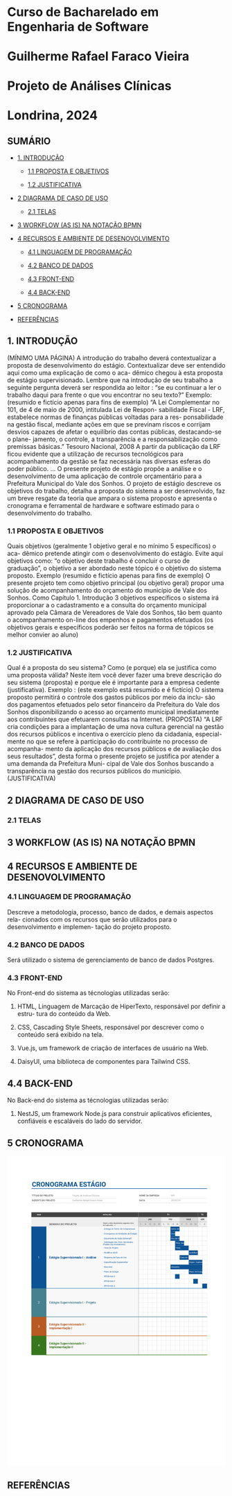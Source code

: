 # Curso de Bacharelado em Engenharia de Software </br></br> Guilherme Rafael Faraco Vieira </br></br> Projeto de Análises Clínicas </br></br> Londrina, 2024

## SUMÁRIO

- [1. INTRODUÇÃO](#1-introdução)

  - [1.1 PROPOSTA E OBJETIVOS](#11-proposta-e-objetivos)

  - [1.2 JUSTIFICATIVA](#12-justificativa)

- [2 DIAGRAMA DE CASO DE USO](#2-diagrama-de-caso-de-uso)
  - [2.1 TELAS](#21-telas)

- [3 WORKFLOW (AS IS) NA NOTAÇÃO BPMN](#3-workflow-as-is-na-notação-bpmn)

- [4 RECURSOS E AMBIENTE DE DESENOVOLVIMENTO](#4-recursos-e-ambiente-de-desenovolvimento)

  - [4.1 LINGUAGEM DE PROGRAMAÇÃO](#41-linguagem-de-programação)

  - [4.2 BANCO DE DADOS](#42-banco-de-dados)

  - [4.3 FRONT-END](#43-front-end)

  - [4.4 BACK-END](#44-back-end)

- [5 CRONOGRAMA](#5-cronograma)

- [REFERÊNCIAS](#referências)

## 1. INTRODUÇÃO

(MÍNIMO UMA PÁGINA)
A introdução do trabalho deverá contextualizar a proposta de desenvolvimento
do estágio.
Contextualizar deve ser entendido aqui como uma explicação de como o aca-
dêmico chegou à esta proposta de estágio supervisionado.
Lembre que na introdução de seu trabalho a seguinte pergunta deverá ser
respondida ao leitor : “se eu continuar a ler o trabalho daqui para frente o que vou
encontrar no seu texto?”
Exemplo:
(resumido e fictício apenas para fins de exemplo)
“A Lei Complementar no 101, de 4 de maio de 2000, intitulada Lei de Respon-
sabilidade Fiscal - LRF, estabelece normas de finanças públicas voltadas para a res-
ponsabilidade na gestão fiscal, mediante ações em que se previnam riscos e corrijam
desvios capazes de afetar o equilíbrio das contas públicas, destacando-se o plane-
jamento, o controle, a transparência e a responsabilização como premissas básicas.”
Tesouro Nacional, 2008
A partir da publicação da LRF ficou evidente que a utilização de recursos
tecnológicos para acompanhamento da gestão se faz necessária nas diversas esferas
do poder público.
...
O presente projeto de estágio propõe a análise e o desenvolvimento de uma
aplicação de controle orçamentário para a Prefeitura Municipal do Vale dos Sonhos.
O projeto de estágio descreve os objetivos do trabalho, detalha a proposta do
sistema a ser desenvolvido, faz um breve resgate da teoria que ampara o sistema
proposto e apresenta o cronograma e ferramental de hardware e software estimado
para o desenvolvimento do trabalho.

### 1.1 PROPOSTA E OBJETIVOS

Quais objetivos (geralmente 1 objetivo geral e no mínimo 5 específicos) o aca-
dêmico pretende atingir com o desenvolvimento do estágio.
Evite aqui objetivos como: “o objetivo deste trabalho é concluir o curso de
graduação”, o objetivo a ser abordado neste tópico é o objetivo do sistema proposto.
Exemplo (resumido e fictício apenas para fins de exemplo)
O presente projeto tem como objetivo principal (ou objetivo geral) propor uma
solução de acompanhamento do orçamento do município de Vale dos Sonhos. Como
Capítulo 1. Introdução 3
objetivos específicos o sistema irá proporcionar a o cadastramento e a consulta do
orçamento municipal aprovado pela Câmara de Vereadores de Vale dos Sonhos, tão
bem quanto o acompanhamento on-line dos empenhos e pagamentos efetuados
(os objetivos gerais e específicos poderão ser feitos na forma de tópicos se
melhor convier ao aluno)

### 1.2 JUSTIFICATIVA

Qual é a proposta do seu sistema? Como (e porque) ela se justifica como uma
proposta válida?
Neste item você dever fazer uma breve descrição do seu sistema (proposta) e
porque ele é importante para a empresa cedente (justificativa).
Exemplo :
(este exemplo está resumido e é fictício)
O sistema proposto permitirá o controle dos gastos públicos por meio da inclu-
são dos pagamentos efetuados pelo setor financeiro da Prefeitura do Vale dos Sonhos
disponibilizando o acesso ao orçamento municipal imediatamente aos contribuintes
que efetuarem consultas na Internet. (PROPOSTA)
“A LRF cria condições para a implantação de uma nova cultura gerencial na
gestão dos recursos públicos e incentiva o exercício pleno da cidadania, especial-
mente no que se refere à participação do contribuinte no processo de acompanha-
mento da aplicação dos recursos públicos e de avaliação dos seus resultados”, desta
forma o presente projeto se justifica por atender a uma demanda da Prefeitura Muni-
cipal de Vale dos Sonhos buscando a transparência na gestão dos recursos públicos
do município. (JUSTIFICATIVA)

## 2 DIAGRAMA DE CASO DE USO

### 2.1 TELAS

## 3 WORKFLOW (AS IS) NA NOTAÇÃO BPMN

## 4 RECURSOS E AMBIENTE DE DESENOVOLVIMENTO

### 4.1 LINGUAGEM DE PROGRAMAÇÃO

Descreve a metodologia, processo, banco de dados, e demais aspectos rela-
cionados com os recursos que serão utilizados para o desenvolvimento e implemen-
tação do projeto proposto.

### 4.2 BANCO DE DADOS

Será utilizado o sistema de gerenciamento de banco de dados Postgres.

### 4.3 FRONT-END

No Front-end do sistema as técnologias utilizadas serão:

  1. HTML, Linguagem de Marcação de HiperTexto, responsável por definir a estru-
tura do conteúdo da Web.

  2. CSS, Cascading Style Sheets, responsável por descrever como o conteúdo será
exibido na tela.

  3. Vue.js, um framework de criação de interfaces de usuário na Web.

  4. DaisyUI, uma biblioteca de componentes para Tailwind CSS.

## 4.4 BACK-END

No Back-end do sistema as técnologias utilizadas serão:

  1. NestJS, um framework Node.js para construir aplicativos eficientes, confiáveis e escaláveis do lado do servidor.

## 5 CRONOGRAMA

![Cronograma](/docs/img/Cronograma-de-projeto-Cronograma-de-projeto.png)

## REFERÊNCIAS
